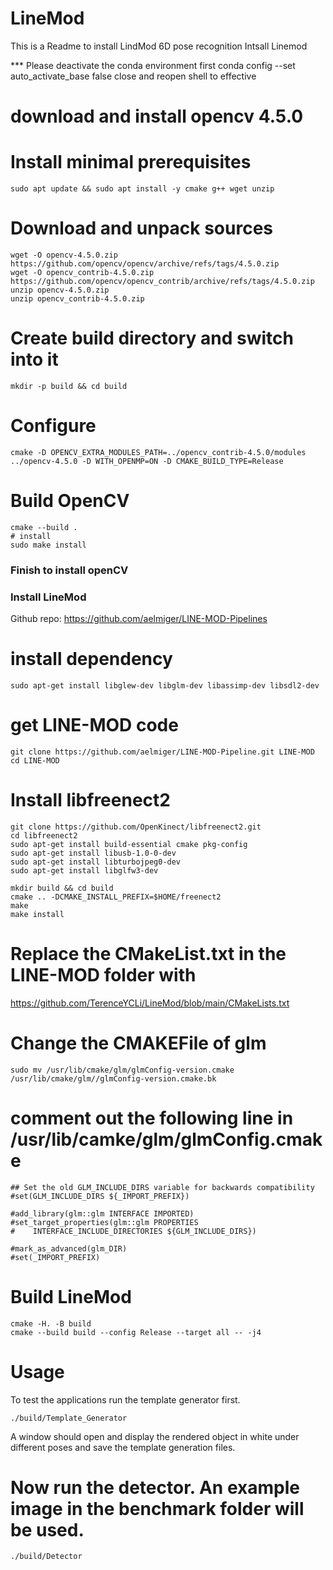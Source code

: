 # LineMod
This is a Readme to install LindMod 6D pose recognition
Intsall Linemod

*** Please deactivate the conda environment first 
conda config --set auto_activate_base false
close and reopen shell to effective


# download and install opencv 4.5.0
# Install minimal prerequisites
```
sudo apt update && sudo apt install -y cmake g++ wget unzip
```
# Download and unpack sources
```
wget -O opencv-4.5.0.zip https://github.com/opencv/opencv/archive/refs/tags/4.5.0.zip
wget -O opencv_contrib-4.5.0.zip https://github.com/opencv/opencv_contrib/archive/refs/tags/4.5.0.zip
unzip opencv-4.5.0.zip
unzip opencv_contrib-4.5.0.zip
```
 
# Create build directory and switch into it
```
mkdir -p build && cd build
```
 
# Configure
```
cmake -D OPENCV_EXTRA_MODULES_PATH=../opencv_contrib-4.5.0/modules ../opencv-4.5.0 -D WITH_OPENMP=ON -D CMAKE_BUILD_TYPE=Release
```

# Build OpenCV
```
cmake --build .
# install
sudo make install
```

### Finish to install openCV


### Install LineMod
Github repo: https://github.com/aelmiger/LINE-MOD-Pipelines

# install dependency 
```
sudo apt-get install libglew-dev libglm-dev libassimp-dev libsdl2-dev
```
# get LINE-MOD code
```
git clone https://github.com/aelmiger/LINE-MOD-Pipeline.git LINE-MOD
cd LINE-MOD
```

# Install libfreenect2
```
git clone https://github.com/OpenKinect/libfreenect2.git
cd libfreenect2
sudo apt-get install build-essential cmake pkg-config
sudo apt-get install libusb-1.0-0-dev
sudo apt-get install libturbojpeg0-dev
sudo apt-get install libglfw3-dev

mkdir build && cd build
cmake .. -DCMAKE_INSTALL_PREFIX=$HOME/freenect2
make
make install
```

# Replace the CMakeList.txt in the LINE-MOD folder with 
https://github.com/TerenceYCLi/LineMod/blob/main/CMakeLists.txt

# Change the CMAKEFile of glm
```
sudo mv /usr/lib/cmake/glm/glmConfig-version.cmake /usr/lib/cmake/glm//glmConfig-version.cmake.bk
```
# comment out the following line in /usr/lib/camke/glm/glmConfig.cmake
```
## Set the old GLM_INCLUDE_DIRS variable for backwards compatibility
#set(GLM_INCLUDE_DIRS ${_IMPORT_PREFIX})

#add_library(glm::glm INTERFACE IMPORTED)
#set_target_properties(glm::glm PROPERTIES
#    INTERFACE_INCLUDE_DIRECTORIES ${GLM_INCLUDE_DIRS})

#mark_as_advanced(glm_DIR)
#set(_IMPORT_PREFIX)
```

# Build LineMod
```
cmake -H. -B build
cmake --build build --config Release --target all -- -j4
```

# Usage

To test the applications run the template generator first.
```
./build/Template_Generator
```
A window should open and display the rendered object in white under different poses and save the template generation files.

# Now run the detector. An example image in the benchmark folder will be used.
```
./build/Detector
```
